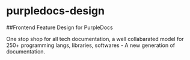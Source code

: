 # purpledocs-design


##Frontend Feature Design for PurpleDocs

One stop shop for all tech documentation, a well collabarated model for 250+ programming langs, libraries, softwares - A new generation of documentation.
